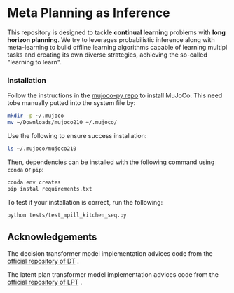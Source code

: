 # Meta Planning as Inference
This repository is designed to tackle **continual learning** problems with **long horizon planning**. We try to leverages probabilistic inference along with meta-learning to build offline learning algorithms capable of learning multipl tasks and creating its own diverse strategies, achieving the so-called "learning to learn".

### Installation

Follow the instructions in the [mujoco-py repo](https://github.com/openai/mujoco-py) to install MuJoCo. This need tobe manually putted into the system file by:

```bash
mkdir -p ~/.mujoco
mv ~/Downloads/mujoco210 ~/.mujoco/
```

Use the following to ensure success installation:

```bash
ls ~/.mujoco/mujoco210
```

Then, dependencies can be installed with the following command using `conda` or `pip`:

```bash
conda env creates
pip instal requirements.txt
```

To test if your installation is correct, run the following:

```bash
python tests/test_mpill_kitchen_seq.py
```

## Acknowledgements

The decision transformer model implementation advices code from the [official repository of DT](https://github.com/kzl/decision-transformer) .

The latent plan transformer model implementation advices code from the [official repository of LPT](https://github.com/mingluzhao/Latent-Plan-Transformer) .
